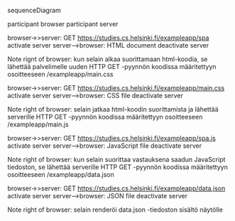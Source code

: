 sequenceDiagram 

  participant browser 
  participant server

  browser->>server: GET https://studies.cs.helsinki.fi/exampleapp/spa
  activate server
  server-->browser: HTML document
  deactivate server

  Note rignt of browser: kun selain alkaa suorittamaan html-koodia, se lähettää palvelimelle uuden HTTP GET -pyynnön koodissa määritettyyn osoitteeseen /exampleapp/main.css

  browser->>server: GET https://studies.cs.helsinki.fi/exampleapp/main.css
  activate server
  server-->browser: CSS file
  deactivate server

  Note right of browser: selain jatkaa html-koodin suorittamista ja lähettää serverille HTTP GET -pyynnön koodissa määritettyyn osoitteeseen /exampleapp/main.js

  browser->>server: GET https://studies.cs.helsinki.fi/exampleapp/spa.js
  activate server
  server-->browser: JavaScript file
  deactivate server

  Note right of browser: kun selain suorittaa vastauksena saadun JavaScript tiedoston, se lähettää serverille HTTP GET -pyynnön koodissa määritettyyn osoitteeseen /exampleapp/data.json

  browser->>server: GET https://studies.cs.helsinki.fi/exampleapp/data.json
  activate server
  server-->browser: JSON file
  deactivate server

  Note right of browser: selain renderöi data.json -tiedoston sisältö näytölle
